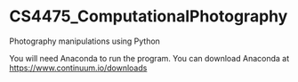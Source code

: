# CS4475_ComputationalPhotography
Photography manipulations using Python

You will need Anaconda to run the program.
You can download Anaconda at https://www.continuum.io/downloads
